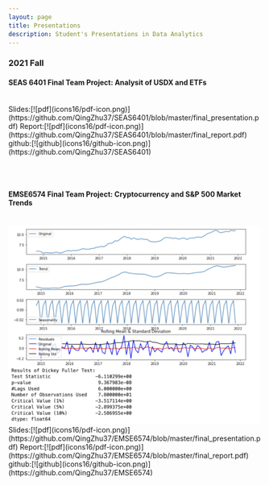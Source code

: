 ```yaml
---
layout: page
title: Presentations
description: Student's Presentations in Data Analytics
---
```



###  2021 Fall

#### SEAS 6401 Final Team Project: Analysit of USDX and ETFs
<br/>
Slides:[![pdf](icons16/pdf-icon.png)](https://github.com/QingZhu37/SEAS6401/blob/master/final_presentation.pdf)
Report:[![pdf](icons16/pdf-icon.png)](https://github.com/QingZhu37/SEAS6401/blob/master/final_report.pdf)
github:[![github](icons16/github-icon.png)](https://github.com/QingZhu37/SEAS6401) &nbsp; &nbsp; &nbsp; 
<br/>

<br/> &nbsp; &nbsp; &nbsp; <br/>


####  EMSE6574 Final Team Project: Cryptocurrency and S&P 500 Market Trends
<br/>
<img src="logo_EMSE6574.png" alt="logo_EMSE6574" title="logo_EMSE6574" width="500"/><br/>
Slides:[![pdf](icons16/pdf-icon.png)](https://github.com/QingZhu37/EMSE6574/blob/master/final_presentation.pdf)
Report:[![pdf](icons16/pdf-icon.png)](https://github.com/QingZhu37/EMSE6574/blob/master/final_report.pdf)
github:[![github](icons16/github-icon.png)](https://github.com/QingZhu37/EMSE6574) &nbsp; &nbsp; &nbsp; 
<br/>



